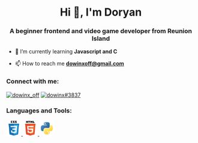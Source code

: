 <h1 align="center">Hi 👋, I'm Doryan</h1>
<h3 align="center">A beginner frontend and video game developer from Reunion Island</h3>

- 🌱 I’m currently learning **Javascript and C**

- 📫 How to reach me **dowinxoff@gmail.com**

<h3 align="left">Connect with me:</h3>
<p align="left">
<a href="https://instagram.com/dowinx_off" target="blank"><img align="center" src="https://raw.githubusercontent.com/rahuldkjain/github-profile-readme-generator/master/src/images/icons/Social/instagram.svg" alt="dowinx_off" height="30" width="40" /></a>
<a href="https://discord.gg/JkrcDgxR3Y" target="blank"><img align="center" src="https://raw.githubusercontent.com/rahuldkjain/github-profile-readme-generator/master/src/images/icons/Social/discord.svg" alt="dowinx#3837" height="30" width="40" /></a>
</p>

<h3 align="left">Languages and Tools:</h3>
<p align="left"> <a href="https://www.w3schools.com/css/" target="_blank" rel="noreferrer"> <img src="https://raw.githubusercontent.com/devicons/devicon/master/icons/css3/css3-original-wordmark.svg" alt="css3" width="40" height="40"/> </a> <a href="https://www.w3.org/html/" target="_blank" rel="noreferrer"> <img src="https://raw.githubusercontent.com/devicons/devicon/master/icons/html5/html5-original-wordmark.svg" alt="html5" width="40" height="40"/> </a> <a href="https://www.python.org" target="_blank" rel="noreferrer"> <img src="https://raw.githubusercontent.com/devicons/devicon/master/icons/python/python-original.svg" alt="python" width="40" height="40"/> </a> </p>
